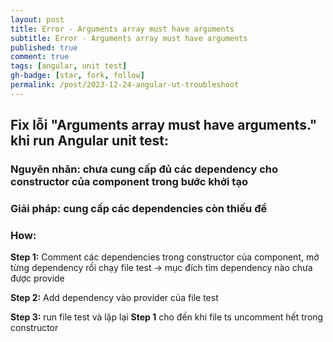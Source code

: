 ```yaml
---
layout: post
title: Error - Arguments array must have arguments
subtitle: Error - Arguments array must have arguments
published: true
comment: true
tags: [angular, unit test]
gh-badge: [star, fork, follow]
permalink: /post/2023-12-24-angular-ut-troubleshoot
---
```

## Fix lỗi "Arguments array must have arguments." khi run Angular unit test:
 
### Nguyên nhân: chưa cung cấp đủ các dependency cho constructor của component trong bước khởi tạo
### Giải pháp: cung cấp các dependencies còn thiếu để
### How: 
**Step 1:** Comment các dependencies trong constructor của component, mở từng dependency rồi chạy file test
		-> mục đích tìm dependency nào chưa được provide

**Step 2:** Add dependency vào provider của file test

**Step 3:** run file test và lặp lại **Step 1** cho đến khi file ts uncomment hết trong constructor